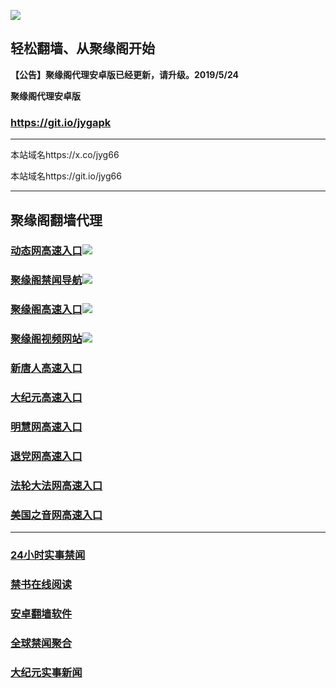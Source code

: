 ![](https://raw.githubusercontent.com/hao369/a/master/j.jpg)



## 轻松翻墙、从聚缘阁开始



**【公告】聚缘阁代理安卓版已经更新，请升级。2019/5/24**

 
**聚缘阁代理安卓版**
### https://git.io/jygapk  

***

本站域名https://x.co/jyg66 

本站域名https://git.io/jyg66



***




## 聚缘阁翻墙代理 


### [动态网高速入口](http://w3egsa3.sb.sellusedlaptopz.com/eerw/505)![](https://raw.githubusercontent.com/hao369/a/master/jygdl.gif)



### [聚缘阁禁闻导航](http://254.kdh934.kornet.co)![](https://raw.githubusercontent.com/hao369/a/master/tj.gif)

### [聚缘阁高速入口](http://jtz248.vwertg.ga)![](https://raw.githubusercontent.com/hao369/a/master/jyg.gif)


### [聚缘阁视频网站](https://qu99wi35bi.execute-api.ap-northeast-1.amazonaws.com/jygtv)![](https://raw.githubusercontent.com/hao369/a/master/tj.gif)

### [新唐人高速入口](http://w3egsa3.sb.sellusedlaptopz.com/eerw/5)

### [大纪元高速入口](http://w3egsa3.sb.sellusedlaptopz.com/eerw/7)

### [明慧网高速入口](http://w3egsa3.sb.sellusedlaptopz.com/eerw/3)

### [退党网高速入口](http://w3egsa3.sb.sellusedlaptopz.com/eerw/8)

### [法轮大法网高速入口](http://w3egsa3.sb.sellusedlaptopz.com/eerw/15)

### [美国之音网高速入口](http://w3egsa3.sb.sellusedlaptopz.com/eerw/18)






***






### [24小时实事禁闻](https://git.io/fj3Go)

### [禁书在线阅读](https://github.com/txyzum203/djy/blob/master/gb/9p.md?flntdtv#1)


### [安卓翻墙软件](https://git.io/afq)

### [全球禁闻聚合](https://github.com/gfw-breaker/banned-news1/blob/master/README.md)

### [大纪元实事新闻](https://git.io/fjmgE)






